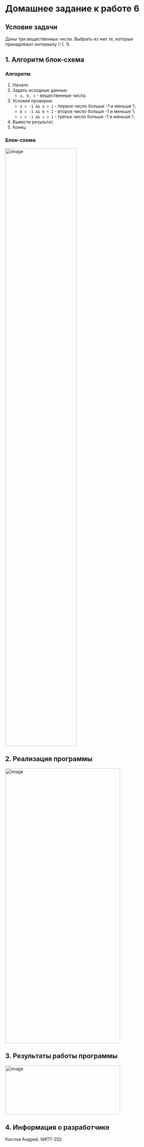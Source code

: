 # Домашнее задание к работе 6 #
## Условие задачи ##
Даны три вещественных числа. Выбрать из них те, которые принадлежат интервалу (-1, 1).
## 1. Алгоритм блок-схема ##
### Алгоритм ###
1. Начало
2. Задать исходные данные:
   * ``` a, b, c ``` - вещественные числа.
3. Условия проверки:
   * ``` a > -1 && a < 1 ``` - первое число больше -1 и меньше 1;
   * ``` b > -1 && b < 1 ``` - второе число больше -1 и меньше 1;
   * ``` c > -1 && c < 1 ``` - третье число больше -1 и меньше 1.
4. Вывести результат.
5. Конец
### Блок-схема ###
<img width="230" height="1924" alt="image" src="https://github.com/user-attachments/assets/f93ecce6-4ab4-4adf-a0d1-3a6c3bfe2d44" />


## 2. Реализация программы ##
<img width="370" height="884" alt="image" src="https://github.com/user-attachments/assets/c05886b5-f339-4960-b9bc-171210b21589" />


## 3. Результаты работы программы ##
<img width="370" height="158" alt="image" src="https://github.com/user-attachments/assets/1ba10910-41d5-496b-abc0-fe1672633a88" />


## 4. Информация о разработчике ##
Кислов Андрей, бИПТ-252
